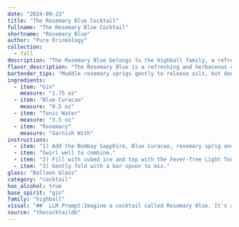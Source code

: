 ```yaml
---
date: "2024-09-23"
title: "The Rosemary Blue Cocktail"
fullname: "The Rosemary Blue Cocktail"
shortname: "Rosemary Blue"
author: "Pure Drinkology"
collection:
  - fall
description: "The Rosemary Blue belongs to the Highball family, a refreshing group of long drinks typically featuring a spirit, a mixer, and often a garnish. This contemporary twist on the classic Gin & Tonic incorporates the herbaceous notes of rosemary, bringing a modern touch to a timeless favorite. "
flavor_description: "The Rosemary Blue is a refreshing and herbaceous cocktail with a balanced sweetness. The gin provides a juniper-forward base, while the Blue Curacao adds a touch of sweetness and a vibrant blue hue. Rosemary sprigs impart a fragrant, earthy note, and the tonic water adds a subtle bitterness and a crisp, bubbly texture. "
bartender_tips: "Muddle rosemary sprigs gently to release oils, but don't bruise them.  Use a good quality gin for a balanced flavor. For a stronger rosemary flavor, use fresh rosemary.  Chill all ingredients before mixing to ensure a refreshing drink.  Garnish with a rosemary sprig and a lime wedge. "
ingredients:
  - item: "Gin"
    measure: "1.75 oz"
  - item: "Blue Curacao"
    measure: "0.5 oz"
  - item: "Tonic Water"
    measure: "3.5 oz"
  - item: "Rosemary"
    measure: "Garnish With"
instructions:
  - item: "1) Add the Bombay Sapphire, Blue Curacao, rosemary sprig and gently squeezed lemon wedge to a balloon glass."
  - item: "Swirl well to combine."
  - item: "2) Fill with cubed ice and top with the Fever-Tree Light Tonic Water."
  - item: "3) Gently fold with a bar spoon to mix."
glass: "Balloon Glass"
category: "cocktail"
has_alcohol: true
base_spirit: "gin"
family: "highball"
visual: "##  LLM Prompt:Imagine a cocktail called Rosemary Blue. It's a visually stunning drink with a delicate balance of flavors. Describe the appearance of this cocktail in detail, focusing on the following:* **Color:** The drink has a vibrant, electric blue hue thanks to the Blue Curacao.* **Clarity:** The tonic water adds a gentle fizz and makes the drink appear slightly cloudy.* **Garnish:**  A sprig of fresh rosemary is the main garnish, its vibrant green contrasting beautifully with the blue hue. * **Glassware:** The drink is served in a tall, slender highball glass, allowing the vibrant color to shine.* **Other details:** Any other interesting visual details, like the presence of tiny bubbles or the way the light dances on the surface of the drink. Focus on creating a vivid and evocative description that captures the visual appeal of the Rosemary Blue cocktail.  "
source: "thecocktaildb"
---
```


